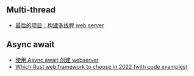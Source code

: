 ## Multi-thread

- [最后的项目：构建多线程 web server](https://kaisery.github.io/trpl-zh-cn/ch20-00-final-project-a-web-server.html#%E6%9C%80%E5%90%8E%E7%9A%84%E9%A1%B9%E7%9B%AE%E6%9E%84%E5%BB%BA%E5%A4%9A%E7%BA%BF%E7%A8%8B-web-server)

## Async await

- [使用 Async await 创建 webserver](https://rust-lang.github.io/async-book/09_example/00_intro.html) 
- [Which Rust web framework to choose in 2022 (with code examples)](https://kerkour.com/rust-web-framework-2022)

